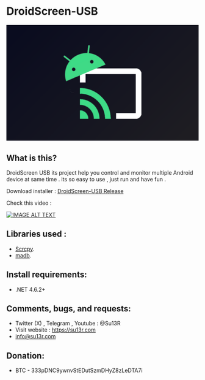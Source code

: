 # DroidScreen-USB
![DroidScreen](https://github.com/su13r/DroidScreen-USB/blob/main/DroidScreen%20USB/app_store_icon.png)

What is this?
-------------
DroidScreen USB its project help you control and monitor multiple Android device at same time .
its so easy to use , just run and have fun .

Download installer : [DroidScreen-USB Release](https://github.com/su13r/DroidScreen-USB/releases/tag/android)

Check this video : 

[![IMAGE ALT TEXT](http://img.youtube.com/vi/2B4edRAVkRs/0.jpg)](http://www.youtube.com/watch?v=2B4edRAVkRs "DroidScreen-USB")
<br>

Libraries used :
--------------------------------

* [Scrcpy](https://github.com/Genymobile/scrcpy).
* [madb](https://github.com/quamotion/madb).

Install requirements:
-------------------------
* .NET 4.6.2+


Comments, bugs, and requests:
-----------------------------
* Twitter (X) , Telegram , Youtube : @Su13R
* Visit website : https://su13r.com
* info@su13r.com

Donation:
-------
* BTC - 333pDNC9ywnvStEDutSzmDHyZ8zLeDTA7i
